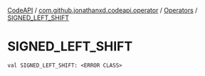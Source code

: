 [CodeAPI](../../index.md) / [com.github.jonathanxd.codeapi.operator](../index.md) / [Operators](index.md) / [SIGNED_LEFT_SHIFT](.)

# SIGNED_LEFT_SHIFT

`val SIGNED_LEFT_SHIFT: <ERROR CLASS>`